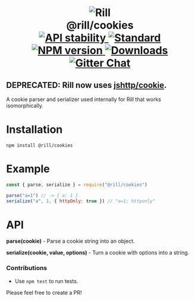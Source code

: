 <h1 align="center">
  <!-- Logo -->
  <img src="https://raw.githubusercontent.com/rill-js/rill/master/Rill-Icon.jpg" alt="Rill"/>
  <br/>
  @rill/cookies
	<br/>

  <!-- Stability -->
  <a href="https://nodejs.org/api/documentation.html#documentation_stability_index">
    <img src="https://img.shields.io/badge/stability-stable-brightgreen.svg?style=flat-square" alt="API stability"/>
  </a>
  <!-- Standard -->
  <a href="https://github.com/feross/standard">
    <img src="https://img.shields.io/badge/code%20style-standard-brightgreen.svg?style=flat-square" alt="Standard"/>
  </a>
  <!-- NPM version -->
  <a href="https://npmjs.org/package/@rill/cookies">
    <img src="https://img.shields.io/npm/v/@rill/cookies.svg?style=flat-square" alt="NPM version"/>
  </a>
  <!-- Downloads -->
  <a href="https://npmjs.org/package/@rill/cookies">
    <img src="https://img.shields.io/npm/dm/@rill/cookies.svg?style=flat-square" alt="Downloads"/>
  </a>
  <!-- Gitter Chat -->
  <a href="https://gitter.im/rill-js/rill">
    <img src="https://img.shields.io/gitter/room/rill-js/rill.svg?style=flat-square" alt="Gitter Chat"/>
  </a>
</h1>

## DEPRECATED: Rill now uses [jshttp/cookie](https://github.com/jshttp/cookie).

A cookie parser and serializer used internally for Rill that works isomorphically.

# Installation

```console
npm install @rill/cookies
```

# Example

```javascript
const { parse, serialize } = require("@rill/cookies")

parse("a=1") // -> { a: 1 }
serialize("a", 1, { httpOnly: true }) // "a=1; httponly"
```

# API

**parse(cookie)** - Parse a cookie string into an object.

**serialize(cookie, value, options)** - Turn a cookie with options into a string.

### Contributions

* Use `npm test` to run tests.

Please feel free to create a PR!
